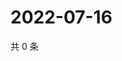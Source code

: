 # 2022-07-16

共 0 条

<!-- BEGIN WEIBO -->
<!-- 最后更新时间 Sat Jul 16 2022 00:26:29 GMT+0800 (China Standard Time) -->

<!-- END WEIBO -->
